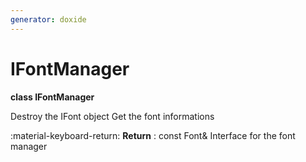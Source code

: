 ```yaml
---
generator: doxide
---
```



# IFontManager

**class IFontManager**

Destroy the IFont object
Get the font informations
    
:material-keyboard-return: **Return**
:    const Font&
Interface for the font manager


